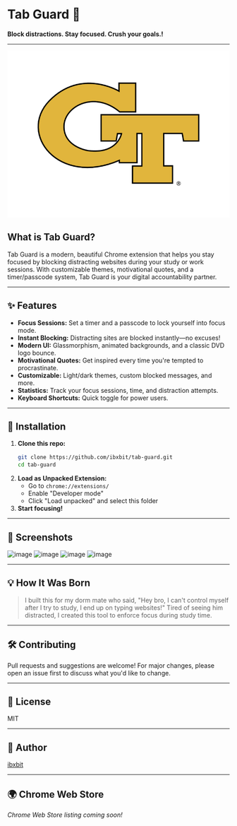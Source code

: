  # Tab Guard 🔐 
 
**Block distractions. Stay focused. Crush your goals.!**  
           
---            
           
![Tab Guard Logo](assets/tab-guard-logo.png)        
     
## What is Tab Guard?  
Tab Guard is a modern, beautiful Chrome extension that helps you stay focused by blocking distracting websites during your study or work sessions. With customizable themes, motivational quotes, and a timer/passcode system, Tab Guard is your digital accountability partner.        
                         
---                                    
                                             
## ✨ Features                                        
- **Focus Sessions:** Set a timer and a passcode to lock yourself into focus mode.                                       
- **Instant Blocking:** Distracting sites are blocked instantly—no excuses!                                   
- **Modern UI:** Glassmorphism, animated backgrounds, and a classic DVD logo bounce.        
- **Motivational Quotes:** Get inspired every time you're tempted to procrastinate.    
- **Customizable:** Light/dark themes, custom blocked messages, and more.                            
- **Statistics:** Track your focus sessions, time, and distraction attempts.                              
- **Keyboard Shortcuts:** Quick toggle for power users.                 
                      
---             
 
              
         
## 🚀 Installation   
1. **Clone this repo:**     
   ```bash
   git clone https://github.com/ibxbit/tab-guard.git    
   cd tab-guard  
   ```
2. **Load as Unpacked Extension:**
   - Go to `chrome://extensions/`
   - Enable "Developer mode"
   - Click "Load unpacked" and select this folder
3. **Start focusing!**

---

## 📸 Screenshots
![image](https://github.com/user-attachments/assets/d269cbd9-06c6-4d85-9636-560894b2640a) 
![image](https://github.com/user-attachments/assets/e1bd22b3-7dbb-46cf-97c1-4cc4371e3e4e)
![image](https://github.com/user-attachments/assets/ca94637d-2216-4274-9c1f-cb78446b0737)
![image](https://github.com/user-attachments/assets/dcd55868-e5d7-4c89-a6cb-915745d6d231)



---

## 💡 How It Was Born
> I built this for my dorm mate who said, "Hey bro, I can't control myself after I try to study, I end up on typing websites!" Tired of seeing him distracted, I created this tool to enforce focus during study time.

---

## 🛠️ Contributing 
Pull requests and suggestions are welcome! For major changes, please open an issue first to discuss what you'd like to change.

---

## 📄 License
MIT

---

## 👤 Author
[ibxbit](https://github.com/ibxbit)

---

## 🌍 Chrome Web Store
_Chrome Web Store listing coming soon!_
